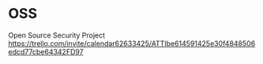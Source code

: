 # OSS
Open Source Security Project
https://trello.com/invite/calendar62633425/ATTIbe614591425e30f4848506edcd77cbe64342FD97
